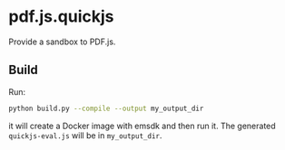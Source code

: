 # pdf.js.quickjs

Provide a sandbox to PDF.js.

## Build

Run:

```sh
python build.py --compile --output my_output_dir
```

it will create a Docker image with emsdk and then run it. The generated `quickjs-eval.js` will be in `my_output_dir`.
